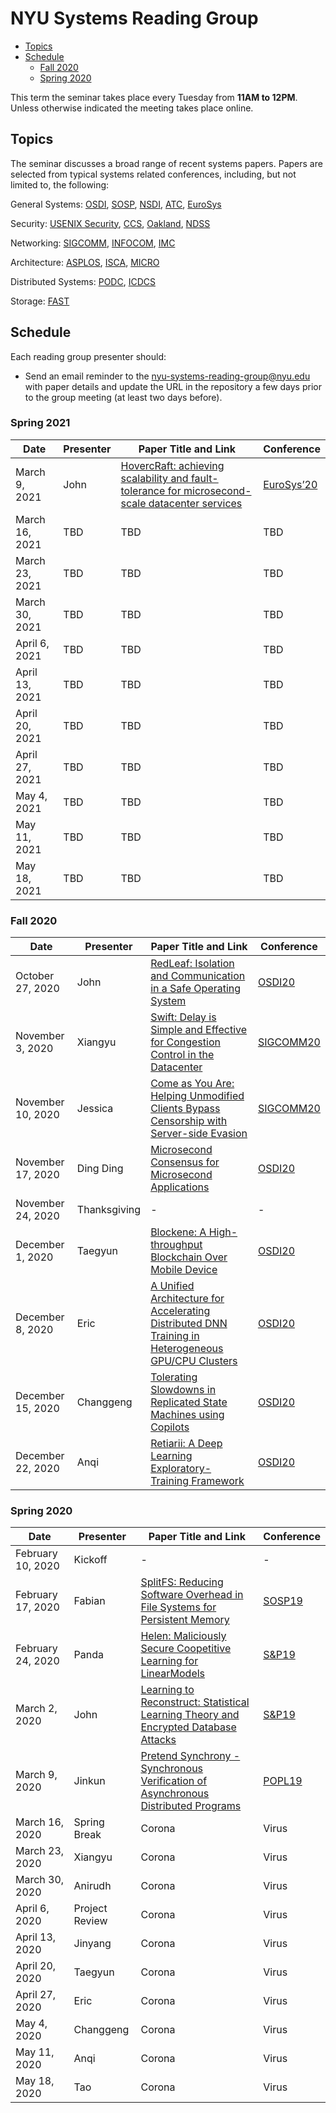 
# NYU Systems Reading Group

- [Topics](#topics)
- [Schedule](#schedule)
  * [Fall 2020](#fall-2020)
  * [Spring 2020](#spring-2020)

This term the seminar takes place every Tuesday from **11AM to 12PM**. Unless otherwise indicated the meeting takes place online.

## Topics
The seminar discusses a broad range of recent systems papers. Papers are selected from typical systems related conferences, including, but not limited to, the following:

General Systems: [OSDI](https://dblp.uni-trier.de/db/conf/osdi), [SOSP](https://dblp.uni-trier.de/db/conf/sosp), [NSDI](https://dblp.uni-trier.de/db/conf/nsdi/), [ATC](https://dblp.uni-trier.de/db/conf/usenix), [EuroSys](https://dblp.uni-trier.de/db/conf/eurosys/)

Security: [USENIX Security](https://dblp.uni-trier.de/db/conf/uss/), [CCS](https://dblp.uni-trier.de/db/conf/ccs/), [Oakland](https://dblp.uni-trier.de/db/conf/sp/), [NDSS](https://dblp.uni-trier.de/db/conf/ndss/)

Networking: [SIGCOMM](https://dblp.uni-trier.de/db/conf/sigcomm/), [INFOCOM](https://dblp.uni-trier.de/db/conf/infocom/), [IMC](https://dblp.uni-trier.de/db/conf/imc/)

Architecture: [ASPLOS](https://dblp.uni-trier.de/db/conf/asplos/), [ISCA](https://dblp.uni-trier.de/db/conf/isca/), [MICRO](https://dblp.uni-trier.de/db/conf/micro/)

Distributed Systems: [PODC](https://dblp.uni-trier.de/db/conf/podc/), [ICDCS]( https://dblp.uni-trier.de/db/conf/icdcs/)

Storage: [FAST](https://dblp.uni-trier.de/db/conf/fast/)

## Schedule

Each reading group presenter should:
- Send an email reminder to the nyu-systems-reading-group@nyu.edu with paper details and update the URL in the repository a few days prior to the group meeting (at least two days before).

### Spring 2021

| Date | Presenter | Paper Title and Link | Conference |
| ------------ | ------------ | ------------ | ------------ |
| March 9, 2021 |  John | [HovercRaft: achieving scalability and fault-tolerance for microsecond-scale datacenter services](https://dl.acm.org/doi/10.1145/3342195.3387545) |  [EuroSys’20](https://www.eurosys2020.org/) |
| March 16, 2021 |  TBD | TBD |  TBD |
| March 23, 2021 |  TBD | TBD |  TBD |
| March 30, 2021 |  TBD | TBD |  TBD |
| April 6, 2021 |  TBD | TBD |  TBD |
| April 13, 2021 |  TBD | TBD |  TBD |
| April 20, 2021 |  TBD | TBD |  TBD |
| April 27, 2021 |  TBD | TBD |  TBD |
| May 4, 2021 |  TBD | TBD |  TBD |
| May 11, 2021 |  TBD | TBD |  TBD |
| May 18, 2021 |  TBD | TBD |  TBD |


### Fall 2020

| Date | Presenter | Paper Title and Link | Conference |
| ------------ | ------------ | ------------ | ------------ |
| October 27, 2020 |  John | [RedLeaf: Isolation and Communication in a Safe Operating System](https://www.ics.uci.edu/~aburtsev/doc/redleaf-osdi20.pdf "RedLeaf: Isolation and Communication in a Safe Operating System") |  [OSDI20](https://www.usenix.org/conference/osdi20 "OSDI20") |
| November 3, 2020| Xiangyu  | [Swift: Delay is Simple and Effective for Congestion Control in the Datacenter](https://dl.acm.org/doi/pdf/10.1145/3387514.3406591) | [SIGCOMM20](https://conferences.sigcomm.org/sigcomm/2020/) |
| November 10, 2020| Jessica  | [Come as You Are: Helping Unmodified Clients Bypass Censorship with Server-side Evasion](https://geneva.cs.umd.edu/papers/come-as-you-are.pdf) | [SIGCOMM20](https://conferences.sigcomm.org/sigcomm/2020/) |
| November 17, 2020| Ding Ding |  [Microsecond Consensus for Microsecond Applications](https://www.usenix.org/system/files/osdi20-aguilera.pdf) |  [OSDI20](https://www.usenix.org/conference/osdi20 "OSDI20") |
| November 24, 2020| Thanksgiving |  - |  - |
| December 1, 2020| Taegyun | [Blockene: A High-throughput Blockchain Over Mobile Device](https://www.usenix.org/system/files/osdi20-satija.pdf) | [OSDI20](https://www.usenix.org/conference/osdi20 "OSDI20") |
| December 8, 2020| Eric | [A Unified Architecture for Accelerating Distributed DNN Training in Heterogeneous GPU/CPU Clusters](https://www.usenix.org/system/files/osdi20-jiang.pdf) | [OSDI20](https://www.usenix.org/conference/osdi20 "OSDI20") |
| December 15, 2020| Changgeng |  [Tolerating Slowdowns in Replicated State Machines using Copilots](https://www.usenix.org/conference/osdi20/presentation/ngo) |  [OSDI20](https://www.usenix.org/conference/osdi20 "OSDI20") |
| December 22, 2020| Anqi | [Retiarii: A Deep Learning Exploratory-Training Framework](https://www.usenix.org/conference/osdi20/presentation/zhang-quanlu) |  [OSDI20](https://www.usenix.org/conference/osdi20 "OSDI20") |



### Spring 2020

| Date | Presenter | Paper Title and Link | Conference |
| ------------ | ------------ | ------------ | ------------ |
| February 10, 2020 |  Kickoff |  - |  - |
| February 17, 2020 | Fabian  |  [SplitFS: Reducing Software Overhead in File Systems for Persistent Memory](https://dl.acm.org/doi/10.1145/3341301.3359631)   | [SOSP19](https://sosp19.rcs.uwaterloo.ca/program.html)  |
| February 24, 2020 | Panda  |  [Helen: Maliciously Secure Coopetitive Learning for LinearModels](https://arxiv.org/pdf/1907.07212.pdf) | [S&P19](https://www.ieee-security.org/TC/SP2019/)  |
| March 2, 2020 |  John | [Learning to Reconstruct: Statistical Learning Theory and Encrypted Database Attacks](https://eprint.iacr.org/2019/011.pdf)  | [S&P19](https://www.ieee-security.org/TC/SP2019/)  |
| March 9, 2020 | Jinkun | [Pretend Synchrony - Synchronous Verification of Asynchronous Distributed Programs](https://goto.ucsd.edu/~gleissen/papers/pretend-synchrony.pdf)  | [POPL19](https://popl19.sigplan.org/) |
| March 16, 2020 | Spring Break |  Corona | Virus  |
| March 23, 2020 | Xiangyu  |  Corona |  Virus |
| March 30, 2020 |  Anirudh |  Corona | Virus  |
| April 6, 2020 |  Project Review |  Corona | Virus  |
| April 13, 2020 | Jinyang  |  Corona | Virus  |
| April 20, 2020 |  Taegyun |  Corona | Virus  |
| April 27, 2020 |  Eric |  Corona | Virus  |
| May 4, 2020 |  Changgeng |  Corona | Virus  |
| May 11, 2020 | Anqi  |  Corona | Virus  |
| May 18, 2020 | Tao |  Corona | Virus  |
